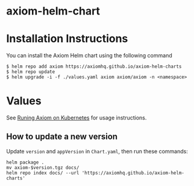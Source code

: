 # axiom-helm-chart

# Installation Instructions

You can install the Axiom Helm chart using the following command
```
$ helm repo add axiom https://axiomhq.github.io/axiom-helm-charts
$ helm repo update
$ helm upgrade -i -f ./values.yaml axiom axiom/axiom -n <namespace>
```

# Values


See [Runing Axiom on Kubernetes](https://www.axiom.co/docs/install/kubernetes)
for usage instructions.

## How to update a new version

Update `version` and `appVersion` in `Chart.yaml`, then run these commands:

```shell
helm package .
mv axiom-$version.tgz docs/
helm repo index docs/ --url 'https://axiomhq.github.io/axiom-helm-charts'
```
